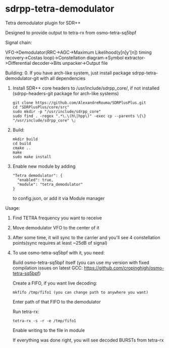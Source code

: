 # sdrpp-tetra-demodulator
Tetra demodulator plugin for SDR++

Designed to provide output to tetra-rx from osmo-tetra-sq5bpf

Signal chain:

VFO->Demodulator(RRC->AGC->Maximum Likelihood(y[n]y'[n]) timing recovery->Costas loop)->Constellation diagram->Symbol extractor->Differential decoder->Bits unpacker->Output file

Building:
  0.  If you have arch-like system, just install package sdrpp-tetra-demodulator-git with all dependencies
  1.  Install SDR++ core headers to /usr/include/sdrpp_core/, if not installed (sdrpp-headers-git package for arch-like systems)

          git clone https://github.com/AlexandreRouma/SDRPlusPlus.git
          cd "SDRPlusPlus/core/src"
          sudo mkdir -p "/usr/include/sdrpp_core"
          sudo find . -regex ".*\.\(h\|hpp\)" -exec cp --parents \{\} "/usr/include/sdrpp_core" \;

  2.  Build:

          mkdir build
          cd build
          cmake ..
          make
          sudo make install

  4.  Enable new module by adding

          "Tetra demodulator": {
            "enabled": true,
            "module": "tetra_demodulator"
          }

      to config.json, or add it via Module manager
      
Usage:
  1.  Find TETRA frequency you want to receive
  2.  Move demodulator VFO to the center of it
  3.  After some time, it will sync to the carrier and you'll see 4 constellation points(sync requires at least ~25dB of signal)
  4.  To use osmo-tetra-sq5bpf with it, you need:
  
      Build osmo-tetra-sq5bpf itself (you can use my version with fixed compilation issues on latest GCC: https://github.com/cropinghigh/osmo-tetra-sq5bpf)

      Create a FIFO, if you want live decoding:

          mkfifo /tmp/fifo1 (you can change path to anywhere you want)

      Enter path of that FIFO to the demodulator

      Run tetra-rx:

          tetra-rx -s -r -e /tmp/fifo1

      Enable writing to the file in module

      If everything was done right, you will see decoded BURSTs from tetra-rx

